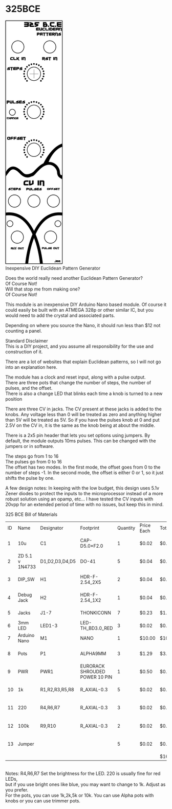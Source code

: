 # 325BCE
![Screenshot](325BCEPanel.png)
<br>
Inexpensive DIY Euclidean Pattern Generator

Does the world really need another Euclidean Pattern Generator?<br>
Of Course Not!<br>
Will that stop me from making one?<br>
Of Course Not!<br>

This module is an inexpensive DIY Arduino Nano based module. Of course it could easily be built with an ATMEGA 328p or other similar IC, but you would need to add the crystal and associated parts.<br>

Depending on where you source the Nano, it should run less than $12 not counting a panel. <br>

Standard Disclaimer<br>
This is a DIY project, and you assume all responsibility for the use and construction of it.<br>

There are a lot of websites that explain Euclidean patterns, so I will not go into an explanation here.<br>

The module has a clock and reset input, along with a pulse output.<br>
There are three pots that change the number of steps, the number of pulses, and the offset.<br>
There is also a change LED that blinks each time a knob is turned to a new position<br>

There are three CV in jacks. The CV present at these jacks is added to the knobs. Any voltage less than 0 will be treated as zero and anything higher than 5V will be treated as 5V. So if you have the pulses knob at 0 and put 2.5V on the CV in, it is the same as the knob being at about the middle.<br>

There is a 2x5 pin header that lets you set options using jumpers.
By default, the module outputs 10ms pulses. This can be changed with the jumpers or in software.<br>

The steps go from 1 to 16<br>
The pulses go from 0 to 16<br>
The offset has two modes. In the first mode, the offset goes from 0 to the number of steps -1. In the second mode, the offset is either 0 or 1, so it just shifts the pulse by one.<br>

A few design notes:
In keeping with the low budget, this design uses 5.1v Zener diodes to protect the inputs to the microprocessor instead of a more robust solution using an opamp, etc... I have tested the CV inputs with 20vpp for an extended period of time with no issues, but keep this in mind. <br>

325 BCE Bill of Materials								
<table>
<tr><td>ID</td><td>Name</td><td>Designator</td><td>Footprint</td><td>Quantity</td><td>Price Each</td><td>Total</td><td>Tayda Part</td><td>Tayda Link</td> </tr>
<tr>
<td>1</td>	<td>10u</td>	<td>C1</td>	<td>CAP-D5.0×F2.0</td> <td>1</td>	<td>$0.02</td>	<td>$0.02</td>	<td>A-3931</td>	<td>https://www.taydaelectronics.com/capacitors/electrolytic-capacitors/10uf-16v-85c-radial-electrolytic-capacitor.html</td>
</tr>
<tr>
<td>2</td>		<td>ZD 5.1 v 1N4733</td>	<td>D1,D2,D3,D4,D5</td>	<td>DO-41</td>	<td>5</td>	<td>$0.04</td>	<td>$0.20</td>	<td>A-169</td>	<td>https://www.taydaelectronics.com/1n4733-zener-diode-1w-5-1v.html</td>
<tr>
<td>3</td>		<td>DIP_SW</td>	<td>H1</td>	<td>HDR-F-2.54_2X5</td>	<td>2</td>	<td>$0.04</td>	<td>$0.08</td>	<td>A-5775</td>	<td>https://www.taydaelectronics.com/connectors-sockets/pin-headers/5-pin-2-54-mm-single-row-pin-header-strip.html</td>
<tr>
<td>4</td>		<td>Debug Jack</td>	<td>H2</td>	<td>HDR-F-2.54_1X2</td>	<td>1	</td><td>$0.04	</td><td>$0.04</td>	<td>A-5775	</td><td>https://www.taydaelectronics.com/connectors-sockets/pin-headers/5-pin-2-54-mm-single-row-pin-header-strip.html</td>
</tr>
<tr>
<td>5</td>		<td>Jacks</td>	<td>J1-7</td>	<td>THONKICONN</td>	<td>7</td><td>$0.23	</td><td>$1.61	</td><td>A-2563	</td><td>https://www.taydaelectronics.com/hardware/3-5mm-plugs-jacks/pj-3001f-3-5-mm-mono-phone-jack.html</td>
</tr>
<tr>
<td>6</td>		<td>3mm LED</td><td>	LED1-3</td>	<td>LED-TH_BD3.0_RED</td>	<td>3</td>	<td>$0.02</td>	<td>$0.06	</td> <td>A-261	</td><td>https://www.taydaelectronics.com/leds/round-leds/3mm-leds/led-3mm-red.html</td>
</tr>
<tr>
<td>7</td>		<td>Arduino Nano</td> <td>M1</td><td>NANO</td>	<td>1	</td><td>$10.00</td>	<td>$10.00	</td>	<td></td><td>Get from Amazon, Ali, etc…</td>
</tr>
<tr>
<td>8</td>		<td>Pots</td><td>	P1</td><td>	ALPHA9MM</td>	<td>3	<td>$1.29</td>	<td>$3.87</td>	<td>A-1847</td>	<td>https://www.taydaelectronics.com/potentiometer-variable-resistors/rotary-potentiometer/linear/10k-ohm-linear-taper-potentiometer-round-shaft-pcb-9mm.html</td>
</tr>
<tr>
<td>9</td>		<td>PWR</td>	<td>PWR1</td><td>	EURORACK SHROUDED POWER 10 PIN</td>	<td>1</td> <td>$0.50</td><td>$0.50	</td>	<td></td><td>Get from Amazon, Ali, etc…</td>
</tr>
<tr>
<td>10</td>		<td>1k</td> <td>R1,R2,R3,R5,R8</td>	<td>R_AXIAL-0.3</td>	<td>5</td>	<td>$0.02	</td><td>$0.08	</td><td>A-2200	</td><td>https://www.taydaelectronics.com/resistors/1-4w-metal-film-resistors/10-x-resistor-1k-ohm-1-4w-1-metal-film-pkg-of-10.html</td>
</tr>
<tr>
<td>11</td>		<td>220</td> <td>	R4,R6,R7</td>	<td>R_AXIAL-0.3</td>	<td>3	</td><td>$0.02</td>	<td>$0.06	</td><td>A-2246	</td><td>https://www.taydaelectronics.com/resistors/1-4w-metal-film-resistors/resistor-220-ohm-1-4w-1-metal-film-pkg-of-10.html</td>
</tr>
<tr>
<td>12</td>		<td>100k	<td>R9,R10</td>	<td>R_AXIAL-0.3</td>	<td>2	</td><td>$0.02</td>	<td>$0.04	</td><td>A-2248</td><td>https://www.taydaelectronics.com/resistors/1-4w-metal-film-resistors/10-x-resistor-100k-ohm-1-4w-1-metal-film-pkg-of-10.html</td>
</tr>
<tr>
<td>13</td>		<td>Jumper</td>	<td></td><td></td>		<td>5	<td>$0.02	</td><td>$0.10</td>	<td>A-1324</td>	<td>https://www.taydaelectronics.com/connectors-sockets/pin-headers/mini-jumper-2-54mm-gold-plated-closed-cover.html</td>
</tr>
<tr>
<td></td><td></td><td></td><td></td><td></td><td></td><td>$16.16</td><td></td><td></td>
</tr>
</table>
						
<br>								
Notes: 	R4,R6,R7 Set the brightness for the LED. 220 is usually fine for red LEDs,<br>
but if you use bright ones like blue, you may want to change to 1k. Adjust as you prefer. <br>
For the pots, you can use 1k,2k,5k or 10k. You can use Alpha pots with knobs or you can use trimmer pots.						


